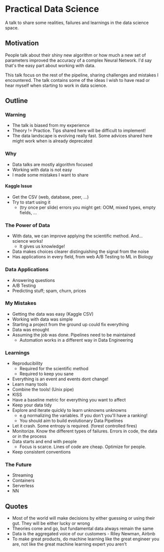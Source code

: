 # Practical Data Science

A talk to share some realities, failures and learnings in the data science space.

## Motivation

People talk about their shiny new algorithm or how much a new set of parameters improved the accuracy of a complex Neural Network.
I'd say that's the easy part about working with data.

This talk focus on the rest of the pipeline, sharing challenges and mistakes I encountered.
The talk contains some of the ideas I wish to have read or hear myself when starting to work in data science.

## Outline

### Warning

- The talk is biased from my experience
- Theory != Practice. Tips shared here will be difficult to implement!
- The data landscape is evolving really fast. Some advices shared here might work when is already deprecated

### Why

- Data talks are mostly algorithm focused
- Working with data is not easy
- I made some mistakes I want to share

#### Kaggle Issue

- Get the CSV (web, database, peer, ...)
- Try to start using it
    - (try once per slide) errors you might get: OOM, mixed types, empty fields, ...

### The Power of Data

- With data, we can improve applying the scientific method. And... science works!
  - It gives us knowledge!
- Data makes choices clearer distinguishing the signal from the noise
- Has applications in every field, from web A/B Testing to ML in Biology

### Data Applications

- Answering questions
- A/B Testing
- Predicting stuff; spam, churn, prices

### My Mistakes

- Getting the data was easy (Kaggle CSV)
- Working with data was simple
- Starting a project from the ground up could fix everything
- Data was enought
- Assuming the job was done. Pipelines need to be maintained
  - Automation works in a different way in Data Engineering

### Learnings

- Reproducibility
  - Required for the scientific method
  - Required to keep you sane
- Everything is an event and events dont change!
- Learn many tools
- Combine the tools! (Unix pipe)
- KISS
- Have a baseline metric for everything you want to affect
- Keep your data tidy
- Explore and iterate quickly to learn unknowns unknowns
  - e.g normalizing the variables. If you don't you'll have a ranking!
  - You should aim to build evolutionary Data Pipelines
- Let it crash. Some entropy is required. (forest controlled fires)
- Monitorize. Know the different types of failures. Errors in code, the data or in the process
- Data starts and end with people
  - Focus is scarce. Lines of code are cheap. Optimize for people.
- Keep consistent conventions

### The Future

- Streaming
- Containers
- Serverless
- NN

## Quotes

- Most of the world will make decisions by either guessing or using their gut. They will be either lucky or wrong
- Theories come and go, but fundamental data always remain the same
- Data is the aggregated voice of our customers - Riley Newman, Airbnb
- To make great products, do machine learning like the great engineer you are, not like the great machine learning expert you aren’t

